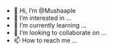 - 👋 Hi, I’m @Mushaaple
- 👀 I’m interested in ...
- 🌱 I’m currently learning ...
- 💞️ I’m looking to collaborate on ...
- 📫 How to reach me ...

<!---
Mushaaple/Mushaaple is a ✨ special ✨ repository because its `README.md` (this file) appears on your GitHub profile.
You can click the Preview link to take a look at your changes.
--->
